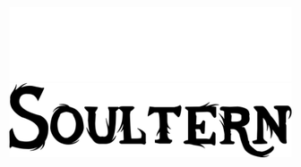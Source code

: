 <p align = "center">
  <img src="Design/logo/soultern-name-white.png#gh-dark-mode-only"/>
  <img src="Design/logo/soultern-name.png#gh-light-mode-only"/>
</p>
